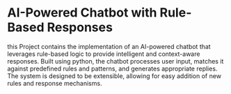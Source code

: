 # AI-Powered Chatbot with Rule-Based Responses
this Project contains the implementation of an AI-powered chatbot that leverages rule-based logic to provide intelligent and context-aware responses. Built using python, the chatbot processes user input, matches it against predefined rules and patterns, and generates appropriate replies. The system is designed to be extensible, allowing for easy addition of new rules and response mechanisms.
